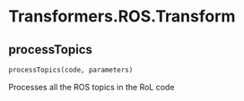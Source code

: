 <h1 id="Transformers.ROS.Transform">Transformers.ROS.Transform</h1>


<h2 id="Transformers.ROS.Transform.processTopics">processTopics</h2>

```python
processTopics(code, parameters)
```
Processes all the ROS topics in the RoL code
